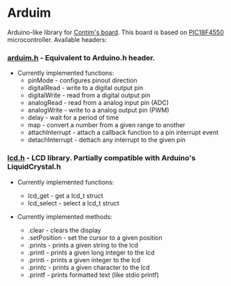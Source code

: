 # Arduim
Arduino-like library for [Contim's board](https://sites.google.com/a/contim.eng.br/sccs2012/material-pic/Manual%20KIT%20PIC18F4550.pdf?attredirects=0 "Manual.pdf"). This board is based on [PIC18F4550](https://ww1.microchip.com/downloads/en/devicedoc/39632e.pdf "Datasheet") microcontroller. Available headers:
### [arduim.h](include/arduim.h#L1 "header file") - Equivalent to Arduino.h header.
- Currently implemented functions:
  - pinMode - configures pinout direction
  - digitalRead - write to a digital output pin
  - digitalWrite - read from a digital output pin
  - analogRead - read from a analog input pin (ADC)
  - analogWrite - write to a analog output pin (PWM)
  - delay - wait for a period of time
  - map - convert a number from a given range to another
  - attachInterrupt - attach a callback function to a pin interrupt event
  - detachInterrupt - dettach any interrupt to the given pin
  
### [lcd.h](include/lcd.h#L1 "header file") - LCD library. Partially compatible with Arduino's LiquidCrystal.h
- Currently implemented functions:
  - lcd_get - get a lcd_t struct
  - lcd_select - select a lcd_t struct
  
- Currently implemented methods:
  - .clear - clears the display
  - .setPosition - set the cursor to a given position
  - .prints - prints a given string to the lcd
  - .printl - prints a given long integer to the lcd
  - .printi - prints a given integer to the lcd
  - .printc - prints a given character to the lcd
  - .printf - prints formatted text (like stdio printf)
